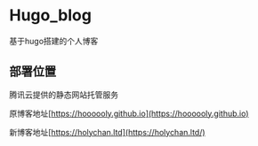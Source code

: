 # Hugo_blog

基于hugo搭建的个人博客

## 部署位置

腾讯云提供的静态网站托管服务


原博客地址[https://hoooooly.github.io](https://hoooooly.github.io)

新博客地址[https://holychan.ltd](https://holychan.ltd/)

